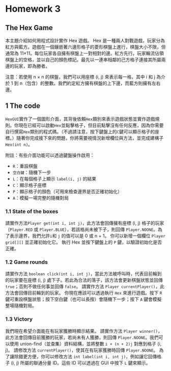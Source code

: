 # Homework 3

## The Hex Game
本主題介紹如何用程式設計實作 Hex 遊戲。
Hex 是一種兩人對戰遊戲，玩家分為紅方與藍方。遊戲在一個鑲嵌著六邊形格子的菱形棋盤上進行，棋盤大小不限，但通常為 11×11。每位玩家各自擁有棋盤上一對相對的邊。紅方先行。玩家輪流佔領棋盤上的空格，並以自己的顏色標記。最先以一連串相鄰的己方格子連接其所屬兩邊的玩家，即為勝者。

注意：若使用 n × n 的棋盤，我們可以用座標 (i, j) 來表示每一格，其中 i 和 j 為介於 1 到 n（包含）的整數。我們約定紅方擁有棋盤的上下邊，而藍方則擁有左右邊。

## 1 The code
`HexGUI`實作了一個圖形介面，其背後依賴`Hex`類別來表示遊戲狀態並實作遊戲規則。你現在已經可以啟動`Hex`並點擊格子，但目前點擊沒有任何反應，因為你需要自行撰寫`Hex`類別的程式碼。（不過請注意，按下鍵盤上的`C`鍵可以顯示格子的座標。）隨著你完成接下來的問題，你將需要視情況新增欄位與方法，並完成建構子`Hex(int n)`。

附註：有些介面功能可以透過鍵盤操作啟用：
- `R`：重設棋盤
- `空白鍵`：隨機下一步
- `L`：在每個格子上顯示 `label(i, j)` 的結果
- `C`：顯示格子座標
- `P`：顯示格子的顏色（可用來檢查邊界是否正確初始化）
- `A`：模擬一場完整的隨機對局

### 1.1 State of the boxes

請實作方法`Player get(int i, int j)`，此方法會回傳擁有座標 (i, j) 格子的玩家（`Player.RED` 或 `Player.BLUE`），若該格尚未被下子，則回傳 `Player.NOONE`。為了表示邊界，我們允許`i`和 `j` 的值可以是 0 或 n + 1。
你可以新增一個欄位 `Player grid[][]` 並正確初始化它。
執行 Hex 並按下鍵盤上的 `P` 鍵，以驗證初始化是否正確。

### 1.2 Game rounds
請實作方法 `boolean click(int i, int j)`，當此方法被呼叫時，代表目前輪到的玩家要在座標 (i, j) 處下子。若此為合法的落子，該方法會更新棋盤狀態並回傳 `true`；否則不做任何事並回傳 `false`。
請實作方法 `Player currentPlayer()`，此方法會回傳目前輪到的玩家。
你現在應該可以透過執行 `Hex` 來進行遊戲。按下 `R` 鍵可重設棋盤狀態；按下空白鍵（也可以長按）會隨機下一步；按下 `A` 鍵會模擬整場隨機對局。

### 1.3 Victory
我們現在希望介面能在有玩家獲勝時顯示結果。
請實作方法 `Player winner()`，此方法會回傳目前獲勝的玩家，若尚未有人獲勝，則回傳 `Player.NOONE`。我們可以使用 union-find（並查集）資料結構，並將整數 `i + (n + 2)j` 對應到格子 (i, j)。
請修改方法 `currentPlayer()`，使其在有玩家獲勝時回傳 `Player.NOONE`。
為了讓除錯更方便，你可以修改方法 `int label(int i, int j)`，例如讓它回傳格子 (i, j) 所屬的聯通分量 ID。這些 ID 可以透過在 GUI 中按下 `L` 鍵來顯示。
